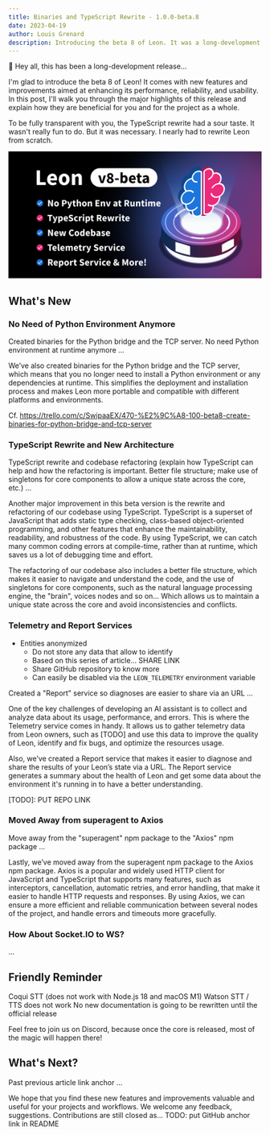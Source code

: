 ```yaml
---
title: Binaries and TypeScript Rewrite - 1.0.0-beta.8
date: 2023-04-19
author: Louis Grenard
description: Introducing the beta 8 of Leon. It was a long-development release but definitely worth it.
---
```


👋 Hey all, this has been a long-development release...

I'm glad to introduce the beta 8 of Leon! It comes with new features and improvements aimed at enhancing its performance, reliability, and usability. In this post, I'll walk you through the major highlights of this release and explain how they are beneficial for you and for the project as a whole.

To be fully transparent with you, the TypeScript rewrite had a sour taste. It wasn't really fun to do. But it was necessary. I nearly had to rewrite Leon from scratch.

![1.0.0-beta.8](beta-8.png?v=1)

## What's New

### No Need of Python Environment Anymore

Created binaries for the Python bridge and the TCP server. No need Python environment at runtime anymore
...

We’ve also created binaries for the Python bridge and the TCP server, which means that you no longer need to install a Python environment or any dependencies at runtime. This simplifies the deployment and installation process and makes Leon more portable and compatible with different platforms and environments.

Cf. https://trello.com/c/SwipaaEX/470-%E2%9C%A8-100-beta8-create-binaries-for-python-bridge-and-tcp-server

### TypeScript Rewrite and New Architecture

TypeScript rewrite and codebase refactoring (explain how TypeScript can help and how the refactoring is important. Better file structure; make use of singletons for core components to allow a unique state across the core, etc.)
...

Another major improvement in this beta version is the rewrite and refactoring of our codebase using TypeScript. TypeScript is a superset of JavaScript that adds static type checking, class-based object-oriented programming, and other features that enhance the maintainability, readability, and robustness of the code. By using TypeScript, we can catch many common coding errors at compile-time, rather than at runtime, which saves us a lot of debugging time and effort.

The refactoring of our codebase also includes a better file structure, which makes it easier to navigate and understand the code, and the use of singletons for core components, such as the natural language processing engine, the "brain", voices nodes and so on... Which allows us to maintain a unique state across the core and avoid inconsistencies and conflicts.

### Telemetry and Report Services

- Entities anonymized
  - Do not store any data that allow to identify
  - Based on this series of article... SHARE LINK
  - Share GitHub repository to know more
  - Can easily be disabled via the `LEON_TELEMETRY` environment variable

Created a "Report" service so diagnoses are easier to share via an URL
...

One of the key challenges of developing an AI assistant is to collect and analyze data about its usage, performance, and errors. This is where the Telemetry service comes in handy. It allows us to gather telemetry data from Leon owners, such as [TODO] and use this data to improve the quality of Leon, identify and fix bugs, and optimize the resources usage.

Also, we’ve created a Report service that makes it easier to diagnose and share the results of your Leon’s state via a URL. The Report service generates a summary about the health of Leon and get some data about the environment it's running in to have a better understanding.

[TODO]: PUT REPO LINK

### Moved Away from superagent to Axios

Move away from the "superagent" npm package to the "Axios" npm package
...

Lastly, we’ve moved away from the superagent npm package to the Axios npm package. Axios is a popular and widely used HTTP client for JavaScript and TypeScript that supports many features, such as interceptors, cancellation, automatic retries, and error handling, that make it easier to handle HTTP requests and responses. By using Axios, we can ensure a more efficient and reliable communication between several nodes of the project, and handle errors and timeouts more gracefully.

### How About Socket.IO to WS?

...

## Friendly Reminder

Coqui STT (does not work with Node.js 18 and macOS M1)
Watson STT / TTS does not work
No new documentation is going to be rewritten until the official release

Feel free to join us on Discord, because once the core is released, most of the magic will happen there!

## What's Next?

Past previous article link anchor
...

We hope that you find these new features and improvements valuable and useful for your projects and workflows. We welcome any feedback, suggestions.
Contributions are still closed as... TODO: put GitHub anchor link in README
